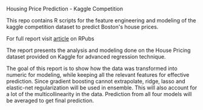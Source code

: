 Housing Price Prediction - Kaggle Competition



This repo contains R scripts for the feature engineering and modeling of the kaggle competition dataset to predict Boston's house prices.

For full report visit [article](http://rpubs.com/saeed_nusri/290664) on RPubs

The report presents the analysis and modeling done on the House Pricing dataset provided on Kaggle for advanced regression technique.

The goal of this report is to show how the data was transformed into numeric for modeling, while keeping all the relevant features for effective prediction. Since gradient boosting cannot extrapolate, ridge, lasso and elastic-net regularization will be used in ensemble. This will also account for a lot of the multicollinearity in the data. Prediction from all four models will be averaged to get final prediction.
